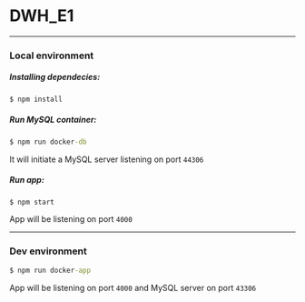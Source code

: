 # DWH_E1

---
### Local environment

##### Installing dependecies:

```cmd
$ npm install
```
##### Run MySQL container:

```cmd
$ npm run docker-db
```

It will initiate a MySQL server listening on port `44306`

##### Run app:

```cmd
$ npm start
```

App will be listening on port `4000`

---
### Dev environment

```cmd
$ npm run docker-app
```
App will be listening on port `4000` and MySQL server on port `43306`
